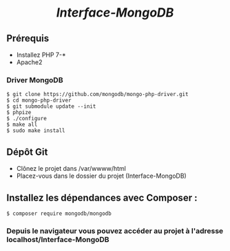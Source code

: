 ***<h1 align="center">Interface-MongoDB</h1>***

## Prérequis
- Installez PHP 7-* <br/>
- Apache2

### Driver MongoDB
    $ git clone https://github.com/mongodb/mongo-php-driver.git
    $ cd mongo-php-driver
    $ git submodule update --init
    $ phpize
    $ ./configure
    $ make all
    $ sudo make install

## Dépôt Git
 - Clônez le projet dans /var/wwww/html <br/>
 - Placez-vous dans le dossier du projet (Interface-MongoDB)
 
 ## Installez les dépendances avec Composer : 
    $ composer require mongodb/mongodb
 
### Depuis le navigateur vous pouvez accéder au projet à l'adresse localhost/Interface-MongoDB
